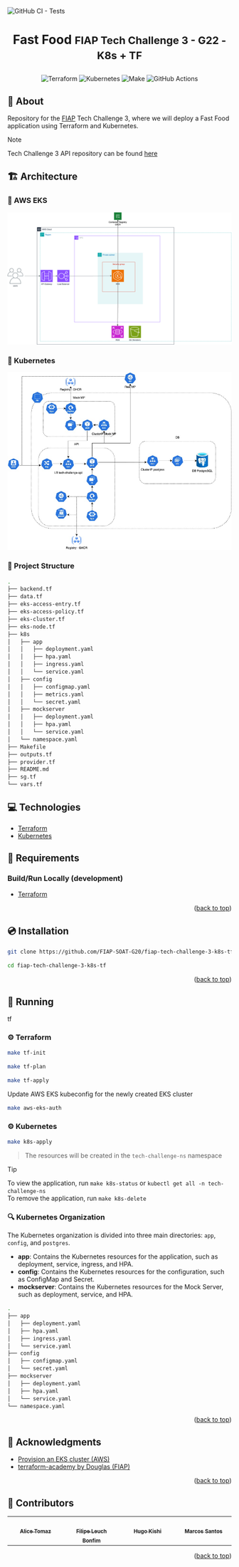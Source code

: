 <a name="readme-top"></a>

![GitHub CI - Tests](https://github.com/FIAP-SOAT-G20/fiap-tech-challenge-3-api/actions/workflows/test.yml/badge.svg)

# <p align="center"><b>Fast Food</b> <small>FIAP Tech Challenge 3 - G22 - K8s + TF</small></p>

<p align="center">
    <img src="https://img.shields.io/badge/Tools-Terraform-informational?style=flat-square&logo=terraform&color=7B42BC" alt="Terraform" />
    <img src="https://img.shields.io/badge/Tools-Kubernetes-informational?style=flat-square&logo=kubernetes&color=326CE5" alt="Kubernetes" />
    <img src="https://img.shields.io/badge/Tools-Make-informational?style=flat-square&logo=make&color=6D00CC" alt="Make" />
    <img src="https://img.shields.io/badge/Tools-GitHub_Actions-informational?style=flat-square&logo=githubactions&color=222222" alt="GitHub Actions" />
</p>


## 💬 About

Repository for the [FIAP](https://postech.fiap.com.br/) Tech Challenge 3, where we will deploy a Fast Food application using Terraform and Kubernetes.

> [!NOTE]
> Tech Challenge 3 API repository can be found [here](https://github.com/FIAP-SOAT-G20/fiap-tech-challenge-3-api)  


## 🏗️ Architecture

### :whale: AWS EKS
![AWS EKS](docs/tc3-aws-eks.png)

### :whale: Kubernetes

![Kubernetes](docs/tc3-k8s.jpg)

### :open_file_folder: Project Structure

```sh
.
├── backend.tf
├── data.tf
├── eks-access-entry.tf
├── eks-access-policy.tf
├── eks-cluster.tf
├── eks-node.tf
├── k8s
│   ├── app
│   │   ├── deployment.yaml
│   │   ├── hpa.yaml
│   │   ├── ingress.yaml
│   │   └── service.yaml
│   ├── config
│   │   ├── configmap.yaml
│   │   ├── metrics.yaml
│   │   └── secret.yaml
│   ├── mockserver
│   │   ├── deployment.yaml
│   │   ├── hpa.yaml
│   │   └── service.yaml
│   └── namespace.yaml
├── Makefile
├── outputs.tf
├── provider.tf
├── README.md
├── sg.tf
└── vars.tf
```

## :computer: Technologies

- [Terraform](https://www.terraform.io/)
- [Kubernetes](https://kubernetes.io/)

## :scroll: Requirements

### Build/Run Locally (development)

- [Terraform](https://www.terraform.io/)


<p align="right">(<a href="#readme-top">back to top</a>)</p>

## :cd: Installation

```sh
git clone https://github.com/FIAP-SOAT-G20/fiap-tech-challenge-3-k8s-tf.git
```

```sh
cd fiap-tech-challenge-3-k8s-tf
```

<p align="right">(<a href="#readme-top">back to top</a>)</p>

## :runner: Running

tf
### :gear: Terraform

```bash
make tf-init
```
```bash
make tf-plan
```
```bash
make tf-apply
```

Update AWS EKS kubeconfig for the newly created EKS cluster
```bash
make aws-eks-auth
```

### :gear: Kubernetes

```bash
make k8s-apply
```

> The resources will be created in the `tech-challenge-ns` namespace

> [!TIP]
> To view the application, run `make k8s-status` or `kubectl get all -n tech-challenge-ns`  
> To remove the application, run `make k8s-delete`

### :mag: Kubernetes Organization

The Kubernetes organization is divided into three main directories: `app`, `config`, and `postgres`.

- **app**: Contains the Kubernetes resources for the application, such as deployment, service, ingress, and HPA.
- **config**: Contains the Kubernetes resources for the configuration, such as ConfigMap and Secret.
- **mockserver**: Contains the Kubernetes resources for the Mock Server, such as deployment, service, and HPA.

```sh
.
├── app
│   ├── deployment.yaml
│   ├── hpa.yaml
│   ├── ingress.yaml
│   └── service.yaml
├── config
│   ├── configmap.yaml
│   └── secret.yaml
├── mockserver
│   ├── deployment.yaml
│   ├── hpa.yaml
│   └── service.yaml
└── namespace.yaml
```

<p align="right">(<a href="#readme-top">back to top</a>)</p>

## :clap: Acknowledgments

- [Provision an EKS cluster (AWS)](https://developer.hashicorp.com/terraform/tutorials/kubernetes/eks)
- [terraform-academy by Douglas (FIAP)](https://github.com/dougls/terraform-academy)

<p align="right">(<a href="#readme-top">back to top</a>)</p>

## :busts_in_silhouette: Contributors

<div align="center">
  <table>
    <tbody>
      <tr>
        <td align="center" valign="top" width="14.28%"><a href="https://github.com/atomaz"><img src="https://github.com/atomaz.png" width="100px;" alt=""/><br /><sub><b>Alice Tomaz</b></sub></a><br />
        <td align="center" valign="top" width="14.28%"><a href="https://github.com/filipe1309"><img src="https://github.com/filipe1309.png" width="100px;" alt=""/><br /><sub><b>Filipe Leuch Bonfim</b></sub></a><br />
        <td align="center" valign="top" width="14.28%"><a href="https://github.com/hugokishi"><img src="https://github.com/hugokishi.png" width="100px;" alt=""/><br /><sub><b>Hugo Kishi</b></sub></a><br />
        <td align="center" valign="top" width="14.28%"><a href="https://github.com/marcos-nsantos"><img src="https://github.com/marcos-nsantos.png" width="100px;" alt=""/><br /><sub><b>Marcos Santos</b></sub></a><br />
      </tr>
    </tbody>
  </table>
</div>

<p align="right">(<a href="#readme-top">back to top</a>)</p>
